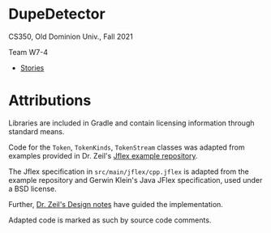 # DupeDetector

CS350, Old Dominion Univ., Fall 2021

Team W7-4

* [Stories](https://trello.com/b/XxTMxuGT/refactor-project-management)


# Attributions

Libraries are included in Gradle and contain licensing information through standard
means.

Code for the `Token`, `TokenKinds`, `TokenStream` classes  was adapted from
examples provided in Dr. Zeil's
[Jflex example repository](https://git.cs.odu.edu/zeil/jflexdemo/-/tree/master).

The Jflex specification in `src/main/jflex/cpp.jflex` is adapted from the example
repository and Gerwin Klein's Java JFlex specification, used under a BSD license.

Further, [Dr. Zeil's Design notes](https://www.cs.odu.edu/~zeil/cs350/f21/Protected/refactoringDesign/index.html#lexical-analysis)
have guided the implementation.

Adapted code is marked as such by source code comments.

